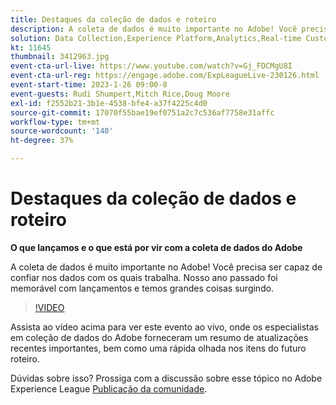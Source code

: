 ```yaml
---
title: Destaques da coleção de dados e roteiro
description: A coleta de dados é muito importante no Adobe! Você precisa ser capaz de confiar nos dados com os quais trabalha. Nosso ano passado foi memorável com lançamentos e temos grandes coisas surgindo.
solution: Data Collection,Experience Platform,Analytics,Real-time Customer Data Platform,Customer Journey Analytics
kt: 11645
thumbnail: 3412963.jpg
event-cta-url-live: https://www.youtube.com/watch?v=Gj_FDCMgU8I
event-cta-url-reg: https://engage.adobe.com/ExpLeagueLive-230126.html
event-start-time: 2023-1-26 09:00-8
event-guests: Rudi Shumpert,Mitch Rice,Doug Moore
exl-id: f2552b21-3b1e-4538-bfe4-a37f4225c4d0
source-git-commit: 17070f55bae19ef0751a2c7c536af7758e31affc
workflow-type: tm+mt
source-wordcount: '140'
ht-degree: 37%

---
```


# Destaques da coleção de dados e roteiro

**O que lançamos e o que está por vir com a coleta de dados do Adobe**

A coleta de dados é muito importante no Adobe! Você precisa ser capaz de confiar nos dados com os quais trabalha. Nosso ano passado foi memorável com lançamentos e temos grandes coisas surgindo.

>[!VIDEO](https://video.tv.adobe.com/v/3412963/?quality=12&learn=on)

Assista ao vídeo acima para ver este evento ao vivo, onde os especialistas em coleção de dados do Adobe forneceram um resumo de atualizações recentes importantes, bem como uma rápida olhada nos itens do futuro roteiro.

Dúvidas sobre isso? Prossiga com a discussão sobre esse tópico no Adobe Experience League [Publicação da comunidade](https://experienceleaguecommunities.adobe.com/t5/adobe-experience-platform-launch/experience-league-live-post-session-discussion-data-collection/m-p/569923#M316).

